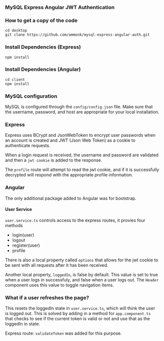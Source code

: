 ### MySQL Express Angular JWT Authentication

### How to get a copy of the code

```
cd desktop
git clone https://github.com/ammonk/mysql-express-angular-auth.git
```

### Install Dependencies (Express)

```
npm install
```

### Install Dependencies (Angular)

```
cd client
npm install
```

### MySQL configuration

MySQL is configured through the `config/config.json` file. Make sure that the username, password, and host are appropriate for your local installation.

### Express

Express uses BCrypt and JsonWebToken to encrypt user passwords when an account is created and JWT (Json Web Token) as a cookie to authenticate requests.

When a login request is received, the username and password are validated and then a `jwt cookie` is added to the response.

The `profile` route will attempt to read the jwt cookie, and if it is successfully decrypted will respond with the appropriate profile information.

### Angular

The only additional package added to Angular was for bootstrap.

#### User Service

`user.service.ts` controls access to the express routes, it provies four methods

- login(user)
- logout
- register(user)
- profile

There is also a local property called `options` that allows for the jwt cookie to be sent with all requests after it has been received.

Another local property, `loggedIn`, is false by default. This value is set to true when a user logs in successfuly, and false when a user logs out. The `Header` component uses this value to toggle navigation items.

### What if a user refreshes the page?

This resets the loggedIn state in `user.service.ts`, which will think the user is logged out. This is solved by adding in a method for `app.component.ts` that checks to see if the current token is valid or not and use that as the loggedIn in state.

Express route: `validateToken` was added for this purpose.

